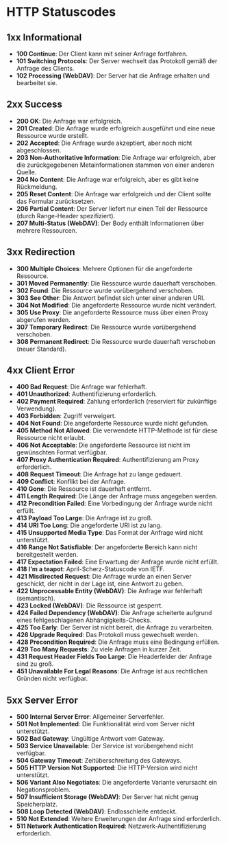 # HTTP Statuscodes

## 1xx Informational
- **100 Continue**: Der Client kann mit seiner Anfrage fortfahren.
- **101 Switching Protocols**: Der Server wechselt das Protokoll gemäß der Anfrage des Clients.
- **102 Processing (WebDAV)**: Der Server hat die Anfrage erhalten und bearbeitet sie.

## 2xx Success
- **200 OK**: Die Anfrage war erfolgreich.
- **201 Created**: Die Anfrage wurde erfolgreich ausgeführt und eine neue Ressource wurde erstellt.
- **202 Accepted**: Die Anfrage wurde akzeptiert, aber noch nicht abgeschlossen.
- **203 Non-Authoritative Information**: Die Anfrage war erfolgreich, aber die zurückgegebenen Metainformationen stammen von einer anderen Quelle.
- **204 No Content**: Die Anfrage war erfolgreich, aber es gibt keine Rückmeldung.
- **205 Reset Content**: Die Anfrage war erfolgreich und der Client sollte das Formular zurücksetzen.
- **206 Partial Content**: Der Server liefert nur einen Teil der Ressource (durch Range-Header spezifiziert).
- **207 Multi-Status (WebDAV)**: Der Body enthält Informationen über mehrere Ressourcen.

## 3xx Redirection
- **300 Multiple Choices**: Mehrere Optionen für die angeforderte Ressource.
- **301 Moved Permanently**: Die Ressource wurde dauerhaft verschoben.
- **302 Found**: Die Ressource wurde vorübergehend verschoben.
- **303 See Other**: Die Antwort befindet sich unter einer anderen URI.
- **304 Not Modified**: Die angeforderte Ressource wurde nicht verändert.
- **305 Use Proxy**: Die angeforderte Ressource muss über einen Proxy abgerufen werden.
- **307 Temporary Redirect**: Die Ressource wurde vorübergehend verschoben.
- **308 Permanent Redirect**: Die Ressource wurde dauerhaft verschoben (neuer Standard).

## 4xx Client Error
- **400 Bad Request**: Die Anfrage war fehlerhaft.
- **401 Unauthorized**: Authentifizierung erforderlich.
- **402 Payment Required**: Zahlung erforderlich (reserviert für zukünftige Verwendung).
- **403 Forbidden**: Zugriff verweigert.
- **404 Not Found**: Die angeforderte Ressource wurde nicht gefunden.
- **405 Method Not Allowed**: Die verwendete HTTP-Methode ist für diese Ressource nicht erlaubt.
- **406 Not Acceptable**: Die angeforderte Ressource ist nicht im gewünschten Format verfügbar.
- **407 Proxy Authentication Required**: Authentifizierung am Proxy erforderlich.
- **408 Request Timeout**: Die Anfrage hat zu lange gedauert.
- **409 Conflict**: Konflikt bei der Anfrage.
- **410 Gone**: Die Ressource ist dauerhaft entfernt.
- **411 Length Required**: Die Länge der Anfrage muss angegeben werden.
- **412 Precondition Failed**: Eine Vorbedingung der Anfrage wurde nicht erfüllt.
- **413 Payload Too Large**: Die Anfrage ist zu groß.
- **414 URI Too Long**: Die angeforderte URI ist zu lang.
- **415 Unsupported Media Type**: Das Format der Anfrage wird nicht unterstützt.
- **416 Range Not Satisfiable**: Der angeforderte Bereich kann nicht bereitgestellt werden.
- **417 Expectation Failed**: Eine Erwartung der Anfrage wurde nicht erfüllt.
- **418 I'm a teapot**: April-Scherz-Statuscode von IETF.
- **421 Misdirected Request**: Die Anfrage wurde an einen Server geschickt, der nicht in der Lage ist, eine Antwort zu geben.
- **422 Unprocessable Entity (WebDAV)**: Die Anfrage war fehlerhaft (semantisch).
- **423 Locked (WebDAV)**: Die Ressource ist gesperrt.
- **424 Failed Dependency (WebDAV)**: Die Anfrage scheiterte aufgrund eines fehlgeschlagenen Abhängigkeits-Checks.
- **425 Too Early**: Der Server ist nicht bereit, die Anfrage zu verarbeiten.
- **426 Upgrade Required**: Das Protokoll muss gewechselt werden.
- **428 Precondition Required**: Die Anfrage muss eine Bedingung erfüllen.
- **429 Too Many Requests**: Zu viele Anfragen in kurzer Zeit.
- **431 Request Header Fields Too Large**: Die Headerfelder der Anfrage sind zu groß.
- **451 Unavailable For Legal Reasons**: Die Anfrage ist aus rechtlichen Gründen nicht verfügbar.

## 5xx Server Error
- **500 Internal Server Error**: Allgemeiner Serverfehler.
- **501 Not Implemented**: Die Funktionalität wird vom Server nicht unterstützt.
- **502 Bad Gateway**: Ungültige Antwort vom Gateway.
- **503 Service Unavailable**: Der Service ist vorübergehend nicht verfügbar.
- **504 Gateway Timeout**: Zeitüberschreitung des Gateways.
- **505 HTTP Version Not Supported**: Die HTTP-Version wird nicht unterstützt.
- **506 Variant Also Negotiates**: Die angeforderte Variante verursacht ein Negationsproblem.
- **507 Insufficient Storage (WebDAV)**: Der Server hat nicht genug Speicherplatz.
- **508 Loop Detected (WebDAV)**: Endlosschleife entdeckt.
- **510 Not Extended**: Weitere Erweiterungen der Anfrage sind erforderlich.
- **511 Network Authentication Required**: Netzwerk-Authentifizierung erforderlich.
